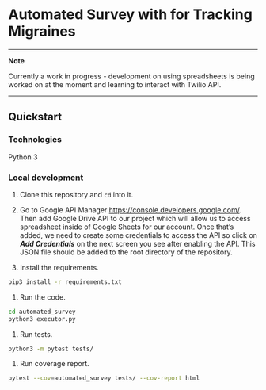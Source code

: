 # Automated Survey with for Tracking Migraines

***

**Note**

Currently a work in progress - development on using spreadsheets is being worked on at the moment and learning to interact with Twilio API. 

***

## Quickstart

### Technologies

Python 3

### Local development

1. Clone this repository and `cd` into it.

1. Go to Google API Manager https://console.developers.google.com/. Then add Google Drive API to our project which will allow us to access spreadsheet inside of Google Sheets for our account. Once that’s added, we need to create some credentials to access the API so click on ***Add Credentials*** on the next screen you see after enabling the API. This JSON file should be added to the root directory of the repository.

1. Install the requirements.

```bash
pip3 install -r requirements.txt
```

1. Run the code.

  ```bash
  cd automated_survey
  python3 executor.py  
  ```

1. Run tests.

```bash
python3 -m pytest tests/
```

1. Run coverage report.

  ```bash
  pytest --cov=automated_survey tests/ --cov-report html
  ```
